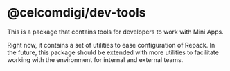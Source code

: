 @celcomdigi/dev-tools
=====

This is a package that contains tools for developers to work with Mini Apps.

Right now, it contains a set of utilities to ease configuration of Repack. In the future, this package should be extended with more utilities to facilitate working with the environment for internal and external teams.
